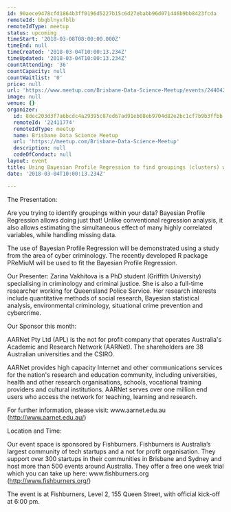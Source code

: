 ```yaml
---
id: 90aece9478cfd1864b3ff0196d5227b15c6d27ebabb96d071446b9bb8423fcda
remoteId: bbgblnyxfblb
remoteIdType: meetup
status: upcoming
timeStart: '2018-03-08T08:00:00.000Z'
timeEnd: null
timeCreated: '2018-03-04T10:00:13.234Z'
timeUpdated: '2018-03-04T10:00:13.234Z'
countAttending: '36'
countCapacity: null
countWaitlist: '0'
price: null
url: 'https://www.meetup.com/Brisbane-Data-Science-Meetup/events/244042316/'
image: null
venue: {}
organizer:
  id: 8dec203d3f7a6bcdc4a29395c87ed67ad91eb08eb9704d82e2bc1cf7b9b3ffbb
  remoteId: '22411774'
  remoteIdType: meetup
  name: Brisbane Data Science Meetup
  url: 'https://meetup.com/Brisbane-Data-Science-Meetup'
  description: null
  codeOfConduct: null
layout: event
title: Using Bayesian Profile Regression to find groupings (clusters) within data
date: '2018-03-04T10:00:13.234Z'

---
```

<p>The Presentation:</p> <p>Are you trying to identify groupings within your data? Bayesian Profile Regression allows doing just that! Unlike conventional regression analysis, it also allows estimating the simultaneous effect of many highly correlated variables, while handling missing data.</p> <p>The use of Bayesian Profile Regression will be demonstrated using a study from the area of cyber criminology. The recently developed R package PReMiuM will be used to fit the Bayesian Profile Regression.</p> <p>Our Presenter: Zarina Vakhitova is a PhD student (Griffith University) specialising in criminology and criminal justice. She is also a full-time researcher working for Queensland Police Service. Her research interests include quantitative methods of social research, Bayesian statistical analysis, environmental criminology, situational crime prevention and cybercrime.</p> <p>Our Sponsor this month:</p> <p>AARNet Pty Ltd (APL) is the not for profit company that operates Australia's Academic and Research Network (AARNet). The shareholders are 38 Australian universities and the CSIRO.</p> <p>AARNet provides high capacity Internet and other communications services for the nation's research and education community, including universities, health and other research organisations, schools, vocational training providers and cultural institutions. AARNet serves over one million end users who access the network for teaching, learning and research.</p> <p>For further information, please visit: www.aarnet.edu.au (<a href="http://www.aarnet.edu.au/" class="linkified">http://www.aarnet.edu.au/</a>)</p> <p>Location and Time:</p> <p>Our event space is sponsored by Fishburners. Fishburners is Australia’s largest community of tech startups and a not for profit organisation. They support over 300 startups in their communities in Brisbane and Sydney and host more than 500 events around Australia. They offer a free one week trial which you can take up here: www.fishburners.org (<a href="http://www.fishburners.org/" class="linkified">http://www.fishburners.org/</a>)</p> <p>The event is at Fishburners, Level 2, 155 Queen Street, with official kick-off at 6:00 pm.</p>

